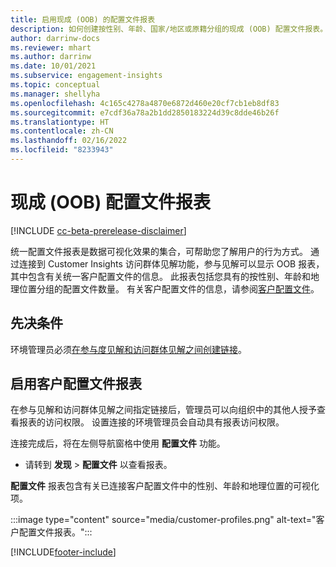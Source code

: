 ```yaml
---
title: 启用现成 (OOB) 的配置文件报表
description: 如何创建按性别、年龄、国家/地区或原籍分组的现成 (OOB) 配置文件报表。
author: darrinw-docs
ms.reviewer: mhart
ms.author: darrinw
ms.date: 10/01/2021
ms.subservice: engagement-insights
ms.topic: conceptual
ms.manager: shellyha
ms.openlocfilehash: 4c165c4278a4870e6872d460e20cf7cb1eb8df83
ms.sourcegitcommit: e7cdf36a78a2b1dd2850183224d39c8dde46b26f
ms.translationtype: HT
ms.contentlocale: zh-CN
ms.lasthandoff: 02/16/2022
ms.locfileid: "8233943"
---
```

# <a name="out-of-box-oob-unified-profile-reports"></a>现成 (OOB) 配置文件报表

[!INCLUDE [cc-beta-prerelease-disclaimer](includes/cc-beta-prerelease-disclaimer.md)]

统一配置文件报表是数据可视化效果的集合，可帮助您了解用户的行为方式。 通过连接到 Customer Insights 访问群体见解功能，参与见解可以显示 OOB 报表，其中包含有关统一客户配置文件的信息。 此报表包括您具有的按性别、年龄和地理位置分组的配置文件数量。 有关客户配置文件的信息，请参阅[客户配置文件](../audience-insights/customer-profiles.md)。

## <a name="prerequisites"></a>先决条件

环境管理员必须[在参与度见解和访问群体见解之间创建链接](integrate-audience-insights-engagement-insights.md)。

## <a name="enable-the-customer-profile-report"></a>启用客户配置文件报表

在参与见解和访问群体见解之间指定链接后，管理员可以向组织中的其他人授予查看报表的访问权限。 设置连接的环境管理员会自动具有报表访问权限。 

连接完成后，将在左侧导航窗格中使用 **配置文件** 功能。 

- 请转到 **发现** > **配置文件** 以查看报表。

**配置文件** 报表包含有关已连接客户配置文件中的性别、年龄和地理位置的可视化项。

:::image type="content" source="media/customer-profiles.png" alt-text="客户配置文件报表。":::

[!INCLUDE[footer-include](../includes/footer-banner.md)]
